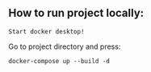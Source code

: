 ## How to run project locally:
```
Start docker desktop!
```
Go to project directory and press:
```
docker-compose up --build -d

